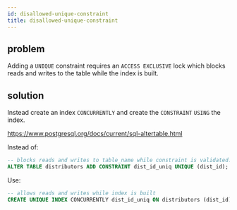 ```yaml
---
id: disallowed-unique-constraint
title: disallowed-unique-constraint
---
```


## problem

Adding a `UNIQUE` constraint requires an `ACCESS EXCLUSIVE` lock which blocks reads and writes to the table while the index is built.


## solution

Instead create an index `CONCURRENTLY` and create the `CONSTRAINT` `USING` the index.

<https://www.postgresql.org/docs/current/sql-altertable.html>

Instead of:

```sql
-- blocks reads and writes to table_name while constraint is validated.
ALTER TABLE distributors ADD CONSTRAINT dist_id_uniq UNIQUE (dist_id);
```

Use:

```sql
-- allows reads and writes while index is built
CREATE UNIQUE INDEX CONCURRENTLY dist_id_uniq ON distributors (dist_id);
```
